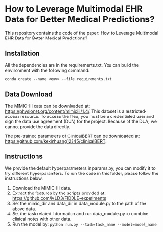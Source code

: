 # How to Leverage Multimodal EHR Data for Better Medical Predictions?
This repository contains the code of the paper: How to Leverage Multimodal EHR Data for Better Medical Predictions? 

## Installation
All the dependencies are in the requirements.txt. You can build the environment with the following command:

`conda create --name <env> --file requirements.txt`

## Data Download
The MIMIC-III data can be downloaded at: https://physionet.org/content/mimiciii/1.4/. This dataset is a restricted-access resource. To access the files, you must be a credentialed user and sign the data use agreement (DUA) for the project.
Because of the DUA, we cannot provide the data directly.

The pre-trained parameters of ClinicalBERT can be downloaded at: https://github.com/kexinhuang12345/clinicalBERT.



## Instructions
We provide the default hyperparameters in params.py, you can modify it to try different hyperparamters. To run the code in this folder, please follow the instructions below.

1. Download the MIMIC-III data.
2. Extract the features by the scripts provided at: https://github.com/MLD3/FIDDLE-experiments
3. Set the mimic_dir and data_dir in data_module.py to the path of the above data.
4. Set the task related information and run data_module.py to combine clinical notes with other data.
5. Run the model by: `python run.py --task=task_name --model=model_name`
